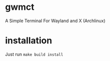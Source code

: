 # gwmct
A Simple Terminal For Wayland and X (Archlinux)

# installation
Just run ```make build install```
